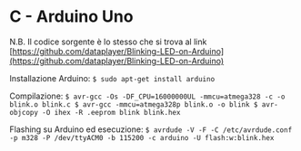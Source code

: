 # C - Arduino Uno

N.B.
Il codice sorgente è lo stesso che si trova al link [https://github.com/dataplayer/Blinking-LED-on-Arduino](https://github.com/dataplayer/Blinking-LED-on-Arduino)

Installazione Arduino:
`$ sudo apt-get install arduino`

Compilazione:
`
$ avr-gcc -Os -DF_CPU=16000000UL -mmcu=atmega328 -c -o blink.o blink.c
$ avr-gcc -mmcu=atmega328p blink.o -o blink
$ avr-objcopy -O ihex -R .eeprom blink blink.hex
`

Flashing su Arduino ed esecuzione:
`$ avrdude -V -F -C /etc/avrdude.conf -p m328 -P /dev/ttyACM0 -b 115200 -c arduino -U flash:w:blink.hex`
